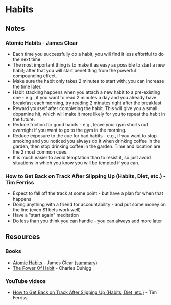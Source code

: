 # Habits

## Notes

### Atomic Habits - James Clear

* Each time you successfully do a habit, you will find it less effortful to do the next time.
* The most important thing is to make it as easy as possible to start a new habit; after that you will start benefitting from the powerful compounding effect.
* Make sure the habit only takes 2 minutes to start with; you can increase the time later.
* Habit stacking happens when you attach a new habit to a pre-existing one - e.g., if you want to read 2 minutes a day and you already have breakfast each morning, try reading 2 minutes right after the breakfast
* Reward yourself after completing the habit. This will give you a small dopamine hit, which will make it more likely for you to repeat the habit in the future.
* Reduce friction for good habits - e.g., leave your gym shorts out overnight if you want to go to the gym in the morning.
* Reduce exposure to the cue for bad habits - e.g., if you want to stop smoking and you noticed you always do it when drinking coffee in the garden, then stop drinking coffee in the garden. Time and location are the 2 most common cues.
* It is much easier to avoid temptation than to resist it, so just avoid situations in which you know you will be tempted if you can.

### How to Get Back on Track After Slipping Up \(Habits, Diet, etc.\) - Tim Ferriss

* Expect to fall off the track at some point - but have a plan for when that happens
* Doing anything with a friend for accountability - and put some money on the line \(even $1 bets work well\)
* Have a "start again" meditation
* Do less than you think you can handle - you can always add more later

## Resources

### Books

* [Atomic Habits](https://smile.amazon.co.uk/dp/1847941834) - James Clear \([summary](https://public.summaries.com/files/1-page-summary/atomic-habits.pdf)\)
* [The Power Of Habit](https://smile.amazon.co.uk/dp/1847946240) - Charles Duhigg

### YouTube videos

* [How to Get Back on Track After Slipping Up \(Habits, Diet, etc.\)](https://www.youtube.com/watch?v=dmgl_bT9_vc) - Tim Ferriss

